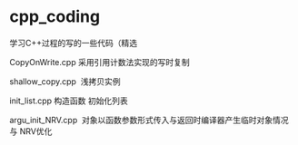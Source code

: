 # cpp_coding
学习C++过程的写的一些代码（精选

CopyOnWrite.cpp  采用引用计数法实现的写时复制

shallow_copy.cpp  浅拷贝实例

init_list.cpp 构造函数 初始化列表

argu_init_NRV.cpp  对象以函数参数形式传入与返回时编译器产生临时对象情况 与 NRV优化
